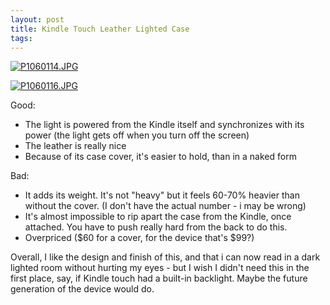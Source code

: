 ```yaml
---
layout: post
title: Kindle Touch Leather Lighted Case
tags: 
---
```

[![P1060114.JPG](http://farm8.staticflickr.com/7015/6465124921_19cb09ea07.jpg)
](http://www.flickr.com/photos/bulknews/6465124921/)

[![P1060116.JPG](http://farm8.staticflickr.com/7144/6465131321_17d58dff6e.jpg)
](http://www.flickr.com/photos/bulknews/6465131321/)

Good:

  * The light is powered from the Kindle itself and synchronizes with its power (the light gets off when you turn off the screen)
  * The leather is really nice
  * Because of its case cover, it's easier to hold, than in a naked form

Bad:

  * It adds its weight. It's not "heavy" but it feels 60-70% heavier than without the cover. (I don't have the actual number - i may be wrong)
  * It's almost impossible to rip apart the case from the Kindle, once attached. You have to push really hard from the back to do this.
  * Overpriced ($60 for a cover, for the device that's $99?)

Overall, I like the design and finish of this, and that i can now read in a
dark lighted room without hurting my eyes - but I wish I didn't need this in
the first place, say, if Kindle touch had a built-in backlight. Maybe the
future generation of the device would do.

